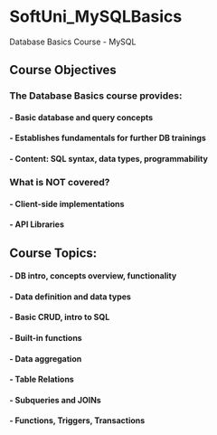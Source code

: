 # SoftUni_MySQLBasics
Database Basics Course - MySQL
## Course Objectives
### The Database Basics course provides:
#### - Basic database and query concepts
#### - Establishes fundamentals for further DB trainings
#### - Content: SQL syntax, data types, programmability
### What is NOT covered?
#### - Client-side implementations
#### - API Libraries

## Course Topics:
#### - DB intro, concepts overview, functionality
#### - Data definition and data types
#### - Basic CRUD, intro to SQL
#### - Built-in functions
#### - Data aggregation
#### - Table Relations
#### - Subqueries and JOINs
#### - Functions, Triggers, Transactions

